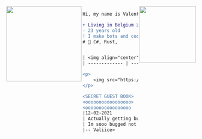 <img align="right" height="150" src="https://cdn.betterttv.net/emote/5b490e73cf46791f8491f6f4/3x"/>
<img align="left" height="200" src="https://i.imgflip.com/3gnqzq.png"/>

```diff
Hi, my name is Valentin.

+ Living in Belgium 🇧🇪.
- 23 years old
! I make bots and code in C# for a living
# 📖 C#, Rust,


| <img align="center" src="https://github-readme-stats.vercel.app/api?username=valiice&show_icons=true&count_private=true&include_all_commits=true&theme=tokyonight&hide_border=true" alt="Valiice's github stats" /> | <img align="center" src="https://github-readme-stats.vercel.app/api/top-langs/?username=valiice&layout=compact&theme=tokyonight&hide_border=true" /> |
| ------------- | ------------- |

<p>
    <img src="https://wakatime.com/share/@Valiice/fed13d36-f750-420f-b56e-a0681a9d006d.svg" width="800"></img>
</p>

<SECRET GUEST BOOK>
<ooooooooooooooooo>
<ooooooooooooooooo
|12-02-2021
| Actually getting bugged from the quarantine
| Im sooo bugged not even gonna lie
|-- Valiice>

